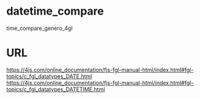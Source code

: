 # datetime_compare
time_compare_genero_4gl
# URL
https://4js.com/online_documentation/fjs-fgl-manual-html/index.html#fgl-topics/c_fgl_datatypes_DATE.html
https://4js.com/online_documentation/fjs-fgl-manual-html/index.html#fgl-topics/c_fgl_datatypes_DATETIME.html
